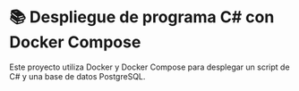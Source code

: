 
# 📚 Despliegue de programa C# con Docker Compose
Este proyecto utiliza Docker y Docker Compose para desplegar un script de C# y una base de datos PostgreSQL.
